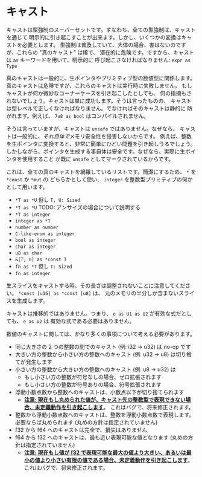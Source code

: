 <!--
# Casts
-->

# キャスト

<!--
Casts are a superset of coercions: every coercion can be explicitly
invoked via a cast. However some conversions require a cast.
While coercions are pervasive and largely harmless, these "true casts"
are rare and potentially dangerous. As such, casts must be explicitly invoked
using the `as` keyword: `expr as Type`.
-->

キャストは型強制のスーパーセットです。すなわち、全ての型強制は、キャストを通じて
明示的に引き起こすことが出来ます。しかし、いくつかの変換はキャストを必要とします。
型強制は普及していて、大体の場合、害はないのですが、これらの "真のキャスト" は稀で、
潜在的に危険です。ですから、キャストは `as` キーワードを用いて、明示的に
呼び起こさなければなりません: `expr as Type`

<!--
True casts generally revolve around raw pointers and the primitive numeric
types. Even though they're dangerous, these casts are infallible at runtime.
If a cast triggers some subtle corner case no indication will be given that
this occurred. The cast will simply succeed. That said, casts must be valid
at the type level, or else they will be prevented statically. For instance,
`7u8 as bool` will not compile.
-->

真のキャストは一般的に、生ポインタやプリミティブ型の数値型に関係します。
真のキャストは危険ですが、これらのキャストは実行時に失敗しません。
もしキャストが何か微妙なコーナーケースを引き起こしたとしても、
何の指摘もされないでしょう。キャストは単に成功します。そうは言ったものの、
キャストは型レベルで正しくなければなりません。でなければそのキャストは静的に
防がれます。例えば、 `7u8 as bool` はコンパイルされません。

<!--
That said, casts aren't `unsafe` because they generally can't violate memory
safety *on their own*. For instance, converting an integer to a raw pointer can
very easily lead to terrible things. However the act of creating the pointer
itself is safe, because actually using a raw pointer is already marked as
`unsafe`.
-->

そうは言っていますが、キャストは `unsafe` ではありません。なぜなら、
キャストは一般的に、*それ自体で*メモリ安全性を侵害しないからです。
例えば、整数を生ポインタに変換すると、非常に簡単にひどい問題を引き起しうるでしょう。
しかしながら、ポインタを生成する事自体は安全です。なぜなら、実際に生ポインタを使用すること
が既に `unsafe` としてマークされているからです。

<!--
Here's an exhaustive list of all the true casts. For brevity, we will use `*`
to denote either a `*const` or `*mut`, and `integer` to denote any integral
primitive:
-->

これは、全ての真のキャストを網羅しているリストです。簡潔にするため、 `*` を `*const` か `*mut` の
どちらかとして使い、 `integer` を整数型プリミティブの何かとして用います。

<!--
 * `*T as *U` where `T, U: Sized`
 * `*T as *U` TODO: explain unsized situation
 * `*T as integer`
 * `integer as *T`
 * `number as number`
 * `C-like-enum as integer`
 * `bool as integer`
 * `char as integer`
 * `u8 as char`
 * `&[T; n] as *const T`
 * `fn as *T` where `T: Sized`
 * `fn as integer`
 -->

 * `*T as *U` 但し `T, U: Sized`
 * `*T as *U` TODO: アンサイズの場合について説明する
 * `*T as integer`
 * `integer as *T`
 * `number as number`
 * `C-like-enum as integer`
 * `bool as integer`
 * `char as integer`
 * `u8 as char`
 * `&[T; n] as *const T`
 * `fn as *T` 但し `T: Sized`
 * `fn as integer`

 <!--
Note that lengths are not adjusted when casting raw slices -
`*const [u16] as *const [u8]` creates a slice that only includes
half of the original memory.
-->

生スライスをキャストする時、その長さは調整されないことに注意してください。 `*const [u16] as *const [u8]` は、
元のメモリの半分しか含まないスライスを生成します。

<!--
Casting is not transitive, that is, even if `e as U1 as U2` is a valid
expression, `e as U2` is not necessarily so.
-->

キャストは推移的ではありません。つまり、 `e as U1 as U2` が有効な式だとしても、 `e as U2` は
有効な式である必要はありません。

<!--
For numeric casts, there are quite a few cases to consider:
-->

数値のキャストに関しては、かなり多くの事項について考える必要があります。

<!--
* casting between two integers of the same size (e.g. i32 -> u32) is a no-op
* casting from a larger integer to a smaller integer (e.g. u32 -> u8) will
  truncate
* casting from a smaller integer to a larger integer (e.g. u8 -> u32) will
    * zero-extend if the source is unsigned
    * sign-extend if the source is signed
* casting from a float to an integer will round the float towards zero
    * **[NOTE: currently this will cause Undefined Behavior if the rounded
      value cannot be represented by the target integer type][float-int]**.
      This includes Inf and NaN. This is a bug and will be fixed.
* casting from an integer to float will produce the floating point
  representation of the integer, rounded if necessary (rounding strategy
  unspecified)
* casting from an f32 to an f64 is perfect and lossless
* casting from an f64 to an f32 will produce the closest possible value
  (rounding strategy unspecified)
    * **[NOTE: currently this will cause Undefined Behavior if the value
      is finite but larger or smaller than the largest or smallest finite
      value representable by f32][float-float]**. This is a bug and will
      be fixed.
-->

* 同じ大きさの 2 つの整数の間でのキャスト (例: i32 -> u32) は no-op です
* 大きい方の整数から小さい方の整数へのキャスト (例: u32 -> u8) は切り捨てが発生します
* 小さい方の整数から大きい方の整数へのキャスト (例: u8 -> u32) は
    * もし小さい方の整数が符号なしの場合、ゼロ拡張されます
    * もし小さい方の整数が符号ありの場合、符号拡張されます
* 浮動小数点数から整数へのキャストは、小数点以下が切り捨てられます
    * **[注意: 現在もし丸められた値が、キャスト先の整数型で表現できない場合、未定義動作を引き起こします][float-int]**。
    これはバグで、将来修正されます。
* 整数から浮動小数点数へのキャストは、整数を浮動小数点数で表現します。必要ならば丸められます (丸めの方針は指定されていません)
* f32 から f64 へのキャストは完全で、損失はありません
* f64 から f32 へのキャストは、最も近い表現可能な値となります (丸めの方針は指定されていません)
    * **[注意: 現在もし値が f32 で表現可能な最大の値より大きい、あるいは最小の値より小さい有限の値である場合、未定義動作を引き起こします][float-float]**。
    これはバグで、将来修正されます。


[float-int]: https://github.com/rust-lang/rust/issues/10184
[float-float]: https://github.com/rust-lang/rust/issues/15536
